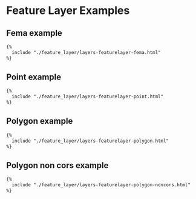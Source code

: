 # Feature Layer Examples

## Fema example

~~~html
{% 
  include "./feature_layer/layers-featurelayer-fema.html"
%}
~~~

## Point example

~~~html
{% 
  include "./feature_layer/layers-featurelayer-point.html"
%}
~~~

## Polygon example

~~~html
{% 
  include "./feature_layer/layers-featurelayer-polygon.html"
%}
~~~

## Polygon non cors example

~~~html
{% 
  include "./feature_layer/layers-featurelayer-polygon-noncors.html"
%}
~~~
